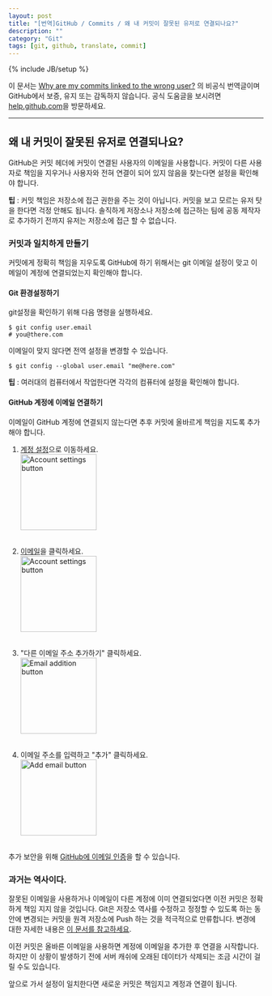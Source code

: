 ```yaml
---
layout: post
title: "[번역]GitHub / Commits / 왜 내 커밋이 잘못된 유저로 연결되나요?"
description: ""
category: "Git"
tags: [git, github, translate, commit]
---
```

{% include JB/setup %}

이 문서는 [Why are my commits linked to the wrong user?](https://help.github.com/articles/why-are-my-commits-linked-to-the-wrong-user) 의 비공식 번역글이며 GitHub에서 보증, 유지 또는 감독하지 않습니다. 공식 도움글을 보시려면 [help.github.com](https://help.github.com)을 방문하세요.

---

## 왜 내 커밋이 잘못된 유저로 연결되나요?

GitHub은 커밋 헤더에 커밋이 연결된 사용자의 이메일을 사용합니다. 커밋이 다른 사용자로 책임을 지우거나 사용자와 전혀 연결이 되어 있지 않음을 찾는다면 설정을 확인해야 합니다. 

<div class="alert-info"><strong>팁</strong> : 커밋 책임은 저장소에 접근 권한을 주는 것이 아닙니다. 커밋을 보고 모르는 유저 탓을 한다면 걱정 안해도 됩니다. 솔직하게 저장소나 저장소에 접근하는 팀에 공동 제작자로 추가하기 전까지 유저는 저장소에 접근 할 수 없습니다.</div>

### 커밋과 일치하게 만들기

커밋에게 정확히 책임을 지우도록 GitHub에 하기 위해서는 git 이메일 설정이 맞고 이메일이 계정에 연결되었는지 확인해야 합니다.

#### Git 환경설정하기

git설정을 확인하기 위해 다음 명령을 실행하세요.

	$ git config user.email
	# you@there.com

이메일이 맞지 않다면 전역 설정을 변경할 수 있습니다.

	$ git config --global user.email "me@here.com"

<div class="alert-info"><strong>팁</strong> : 여러대의 컴퓨터에서 작업한다면 각각의 컴퓨터에 설정을 확인해야 합니다.</div>

#### GitHub 계정에 이메일 연결하기

이메일이 GitHub 계정에 연결되지 않는다면 추후 커밋에 올바르게 책임을 지도록 추가해야 합니다.

1. [계정 설정](https://github.com/settings)으로 이동하세요.<br/><img src="{{ site.production_url }}/image/2013/userbar-account-settings.png" alt="Account settings button" style="width: 150px;"/><br/><br/>

2. [이메일](https://github.com/settings/emails)을 클릭하세요.<br/><img src="{{ site.production_url }}/image/2013/settings-sidebar-emails.png" alt="Account settings button" style="width: 150px;"/><br/><br/>

3. "다른 이메일 주소 추가하기" 클릭하세요.<br/><img src="{{ site.production_url }}/image/2013/settings-email-add-another-email-address.png" alt="Email addition button" style="width: 150px;"/><br/><br/>

4. 이메일 주소를 입력하고 "추가" 클릭하세요.<br/><img src="{{ site.production_url }}/image/2013/settings-email-add-form.png" alt="Add email button" style="width: 150px;"/><br/><br/>

추가 보안을 위해 [GitHub에 이메일 인증](https://help.github.com/articles/setting-up-email-verification)을 할 수 있습니다.

### 과거는 역사이다.

잘못된 이메일을 사용하거나 이메일이 다른 계정에 이미 연결되었다면 이전 커밋은 정확하게 책임 지지 않을 것입니다. Git은 저장소 역사를 수정하고 정정할 수 있도록 하는 동안에 변경되는 커밋을 원격 저장소에 Push 하는 것을 적극적으로 만류합니다. 변경에 대한 자세한 내용은 [이 문서를 참고하세요](https://help.github.com/articles/changing-author-info).

이전 커밋은 올바른 이메일을 사용하면 계정에 이메일을 추가한 후 연결을 시작합니다. 하지만 이 상황이 발생하기 전에 서버 캐쉬에 오래된 데이터가 삭제되는 조금 시간이 걸릴 수도 있습니다.

앞으로 가서 설정이 일치한다면 새로운 커밋은 책임지고 계정과 연결이 됩니다.